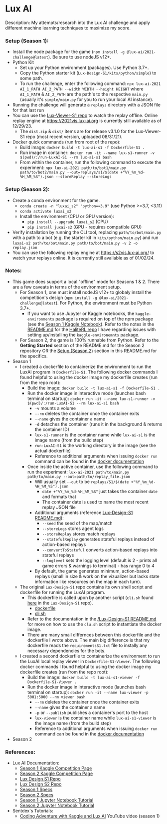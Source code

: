 # Lux AI

Description: My attempts/research into the Lux AI challenge and apply different machine learning techniques to maximize my score.


### Setup (Season 1):

 - Install the node package for the game (`npm install -g @lux-ai/2021-challenge@latest`). Be sure to use nodeJS v12+.
 - Python Kit
     - Set up your Python environment (packages). Use Python 3.7+.
     - Copy the Python starter kit (`Lux-Design-S1/kits/python/simple`) to some path.
     - To run the challenge, enter the following command: `npx lux-ai-2021 AI_1_PATH AI_2_PATH --width WIDTH --height HEIGHT` where `AI_1_PATH` & `AI_2_PATH` are the path's to the respective `main.py` (usually it's `simple/main.py` for you to run your local AI instance).
 - Running the challenge will generate a `replays` directory with a JSON file for that last run
 - You can use the [Lux-Viewer-S1 repo](https://github.com/Lux-AI-Challenge/Lux-Viewer-S1) to watch the replay offline. Online replay engine at https://2021vis.lux-ai.org is currently still available as of 12/29/23.
     - The `dist.zip` & `dist/` items are for release v3.1.0 for the Lux-Viewer-S1 repo (most recent version, uploaded 08/31/21).
 - Docker quick commands (run from root of the repo):
     - Build image: `docker build -t lux-ai-s1 -f Dockerfile-S1 .`
     - Run image in container: `docker run -it --name lux-s1-runner -v $(pwd)/:/run-LuxAI-S1 --rm lux-ai-s1 bash`
     - From within the container, run the following command to execute the experiment: `npx lux-ai-2021 path/to/bot1/main.py path/to/bot2/main.py --out=replays/s1/$(date +"%Y_%m_%d-%H_%M_%S").json --storeReplay --storeLogs`


### Setup (Season 2):

 - Create a conda environment for the game.
     - `conda create -n "luxai_s2" "python==3.9"` (use Python >=3.7, <3.11)
     - `conda activate luxai_s2`
     - Install the environment (CPU or GPU version):
         - `pip install --upgrade luxai_s2` (CPU)
         - `pip install juxai-s2` (GPU - requires compatible GPU)
 - Verify installation by running the CLI tool, replacing `path/to/bot/main.py` with a path to a bot (e.g. the starter kit in `kits/python/main.py`) and run `luxai-s2 path/to/bot/main.py path/to/bot/main.py -v 2 -o replay.json`
 - You can use the following replay engine at https://s2vis.lux-ai.org/ to watch your replays online. It is currently still available as of 01/02/24.


### Notes:

 - This game does support a local "offline" mode for Seasons 1 & 2. There are a few caveats in terms of the environment setup.
     - For Season 1, one must install nodeJS v12+ to globaly install the competition's design (`npm install -g @lux-ai/2021-challenge@latest`). For Python, the environment must be Python 3.7+.
         - If you want to use Jupyter or Kaggle notebooks, the `kaggle-environments` package is required on top of the npm package (see the [Season 1 Kaggle Notebook](https://www.kaggle.com/code/stonet2000/lux-ai-season-1-jupyter-notebook-tutorial/notebook)). Refer to the notes in the [README.md](https://github.com/dmmagdal/HaliteRL/blob/main/README.md) for the [HaliteRL repo](https://github.com/dmmagdal/HaliteRL) I have regarding issues with setting up/installing the `kaggle-environemnts` package.
     - For Season 2, the game is 100% runnable from Python. Refer to the **Getting Started** section of the README.md for the Season 2 repository OR the [Setup (Season 2)](#setup-season-2) section in this README.md for the specifics.
 - Season 1
     - I created a dockerfile to containerize the environment to run the LuxAI program in `Dockerfile-S1`. The following docker commands I found helpful to using the docker image my dockerfile creates (run from the repo root):
         - Build the image: `docker build -t lux-ai-s1 -f Dockerfile-S1 .`
         - Run the docker image in interactive mode (launches bash terminal on startup): `docker run -it --name lux-s1-runner -v $(pwd)/:/run-LuxAI-S1 --rm lux-ai-s1 bash`
             - `-v` mounts a volume
             - `--rm` deletes the container once the container exits
             - `--name` gives the container a name
             - `-d` detaches the container (runs it in the background & returns the container ID)
             - `lux-s1-runner` is the container name while `lux-ai-s1` is the image name (from the build step)
             - `run-LuxAI-S1` is the working directory in the image (see the actual dockerfile)
             - Reference to additional arguments when issuing `docker run` command can be found in the [docker documentation](https://docs.docker.com/engine/reference/commandline/run/)
         - Once inside the active container, use the following command to run the experiment: `lux-ai-2021 path/to/main.py path/to/main.py --out=path/to/replay_file.json`
             - Will usually set `--out` to be `replays/S1/$(date +"%Y_%m_%d-%H_%M_%S").json`
                 - `date +"%Y_%m_%d-%H_%M_%S"` just takes the container `date` and formats that
                 - The container date is used to name the most recent replay JSON file
             - Additional arguments (reference [Lux-Design-S1 README.md](/Lux-Design-S1/README.md)):
                 - `--seed` the seed of the map/match
                 - `--storeLogs` stores agent logs
                 - `--storeReplay` stores match replays
                 - `--statefulReplay` generates stateful replays instead of action-based replays
                 - `--convertToStateful` converts action-based replays into stateful replays
                 - `--loglevel` sets the logging level (default is 2 - prints all game errors & warnings to terminal) - has range 0 to 4
             - By default, the game generates minimum, action-based replays (small in size & work on the vizualizer but lacks state information like resources on the map in each turn).
     - The original `Lux-Design-S1` repo contains its own shell script and dockerfile for running the LuxAI program.
         - This dockerfile is called upon by another script (`cli.sh` found [here](/Lux-Design-S1/cli.sh) in the `Lux-Design-S1` repo).
             - [dockerfile](/Lux-Design-S1/Dockerfile)
             - [cli.sh](/Lux-Design-S1/cli.sh)
         - Refer to the documentation in the [/Lux-Design-S1 README.md](/Lux-Design-S1/README.md) for more on how to use the `clu.sh` script to instantiate the docker image.
         - There are many small differnces between this dockerfile and the dockerfile I wrote above. The main big difference is that my dockerfile reads the `requirementsS1.txt` file to instally any necessary dependencies for the bots.
     - I created a second dockerfile to containerize the environment to run the LuxAI local replay viewer in `Dockerfile-S1-Viewer`. The following docker commands I found helpful to using the docker image my dockerfile creates (run from the repo root):
         - Build the image: `docker build -t lux-ai-s1-viewer -f Dockerfile-S1-Viewer .`
         - Run the docker image in interactive mode (launches bash terminal on startup): `docker run -it --name lux-viewer -p 5001:5000 --rm viewer bash`
             - `--rm` deletes the container once the container exits
             - `--name` gives the container a name
             - `-p` or `--publish` publishes a container's port to the host
             - `lux-viewer` is the container name while `lux-ai-s1-viewer` is the image name (from the build step)
             - Reference to additional arguments when issuing `docker run` command can be found in the [docker documentation](https://docs.docker.com/engine/reference/commandline/run/)
 - Season 2



### References:

 - Lux AI Documentation:
     - [Season 1 Kaggle Competition Page](https://www.kaggle.com/c/lux-ai-2021)
     - [Season 2 Kaggle Competition Page](https://www.kaggle.com/competitions/lux-ai-season-2-neurips-stage-2)
     - [Lux Design S1 Repo](https://github.com/Lux-AI-Challenge/Lux-Design-S1)
     - [Lux Design S2 Repo](https://github.com/Lux-AI-Challenge/Lux-Design-S2)
     - [Season 1 Specs](https://www.lux-ai.org/specs-2021)
     - [Season 2 Specs](https://www.lux-ai.org/specs-s2)
     - [Season 1 Jupyter Notebook Tutorial](https://www.kaggle.com/code/stonet2000/lux-ai-season-1-jupyter-notebook-tutorial/notebook)
     - [Season 2 Jupyter Notebook Tutorial](https://www.kaggle.com/code/stonet2000/lux-ai-challenge-season-2-tutorial-python)
 - Sentdex's Tutorials:
     - [Coding Adventure with Kaggle and Lux AI](https://www.youtube.com/watch?v=6_GXTbTL9Uc&ab_channel=sentdex) YouTube video (season 1)